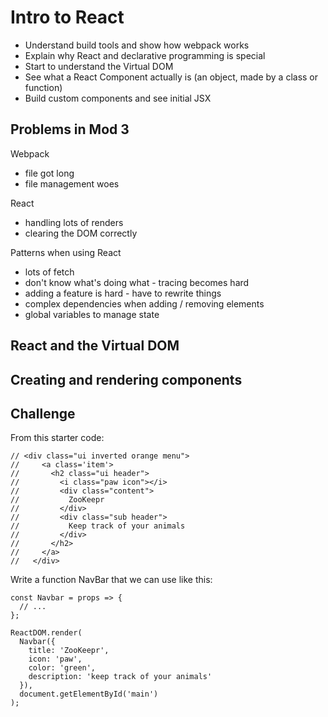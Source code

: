 # Intro to React

- Understand build tools and show how webpack works
- Explain why React and declarative programming is special
- Start to understand the Virtual DOM
- See what a React Component actually is (an object, made by a class or function)
- Build custom components and see initial JSX

## Problems in Mod 3

Webpack
- file got long
- file management woes

React
- handling lots of renders
- clearing the DOM correctly

Patterns when using React
- lots of fetch
- don't know what's doing what - tracing becomes hard
- adding a feature is hard - have to rewrite things
- complex dependencies when adding / removing elements
- global variables to manage state

## React and the Virtual DOM

## Creating and rendering components

## Challenge

From this starter code:
```
// <div class="ui inverted orange menu">
//     <a class='item'>
//       <h2 class="ui header">
//         <i class="paw icon"></i>
//         <div class="content">
//           ZooKeepr
//         </div>
//         <div class="sub header">
//           Keep track of your animals
//         </div>
//       </h2>
//     </a>
//   </div>
```

Write a function NavBar that we can use like this:
```
const Navbar = props => {
  // ...
};

ReactDOM.render(
  Navbar({
    title: 'ZooKeepr',
    icon: 'paw',
    color: 'green',
    description: 'keep track of your animals'
  }),
  document.getElementById('main')
);
```
